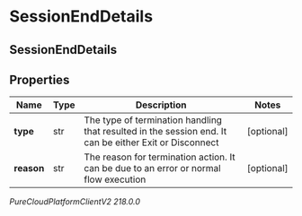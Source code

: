 # SessionEndDetails

## SessionEndDetails

## Properties

|Name | Type | Description | Notes|
|------------ | ------------- | ------------- | -------------|
| **type** | str | The type of termination handling that resulted in the session end. It can be either Exit or Disconnect | [optional] |
| **reason** | str | The reason for termination action. It can be due to an error or normal flow execution | [optional] |



_PureCloudPlatformClientV2 218.0.0_
